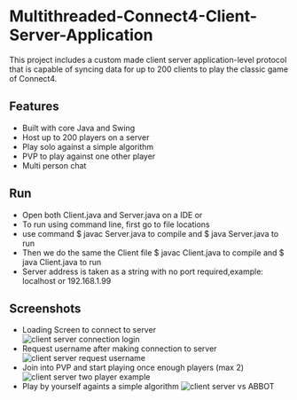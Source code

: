# Multithreaded-Connect4-Client-Server-Application
This project includes a custom made client server application-level protocol that is capable of syncing data for up to 200 clients to play the classic game of Connect4.

## Features

- Built with core Java and Swing
- Host up to 200 players on a server
- Play solo against a simple algorithm
- PVP to play against one other player
- Multi person chat


## Run

- Open both Client.java and Server.java on a IDE or
- To run using command line, first go to file locations
- use command $ javac Server.java to compile and $ java Server.java to run
- Then we do the same the Client file $ javac Client.java to compile and $ java Client.java to run
- Server address is taken as a string with no port required,example: localhost or 192.168.1.99


## Screenshots
- Loading Screen to connect to server                                                   
![client server connection login](https://user-images.githubusercontent.com/32969802/221377969-d462a033-b292-42df-a274-e6f5dc9397ed.png)
- Request username after making connection to server
![client server request username](https://user-images.githubusercontent.com/32969802/221377974-a53e05f5-4a08-476d-b9b7-30242ff5c18b.png)
- Join into PVP and start playing once enough players (max 2)
![client server two player example](https://user-images.githubusercontent.com/32969802/221377978-e4afa047-afbf-45e3-8bda-5a5600151ba5.png)
- Play by yourself againts a simple algorithm
![client server vs ABBOT](https://user-images.githubusercontent.com/32969802/221377982-63f0c80b-7c63-40f9-8692-15ce3b92ffa4.png)
